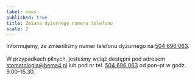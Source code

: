 ```yaml
---
label: news
published: true
title: Zmiana dyżurnego numeru telefonu
scale: 2
---
```


Informujemy, że zmieniliśmy numer telefonu dyżurnego na <a href="tel:+48504696063">504 696 063</a>.
<br><br>
W przypadkach pilnych, jesteśmy wciąż dostępni pod adresem <a href="mailto:stomatologia@bema4.pl">stomatologia@bema4.pl</a> lub pod nr tel. <a href="tel:+48504696063">504 696 063</a> od pon&ndash;pt w godz. 9.00&ndash;15.30.
